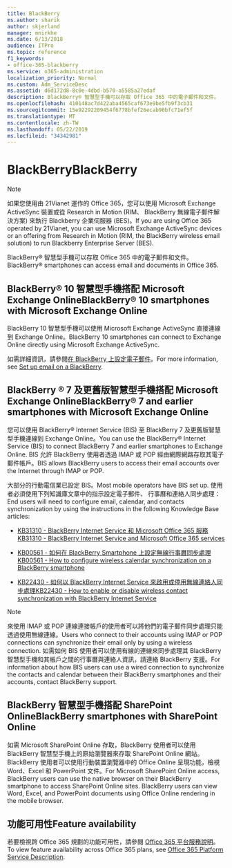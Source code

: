 ```yaml
---
title: BlackBerry
ms.author: sharik
author: skjerland
manager: mnirkhe
ms.date: 6/13/2018
audience: ITPro
ms.topic: reference
f1_keywords:
- office-365-blackberry
ms.service: o365-administration
localization_priority: Normal
ms.custom: Adm_ServiceDesc
ms.assetid: d6d172d8-8c0e-4dbd-b570-a5585a27edaf
description: BlackBerry® 智慧型手機可以存取 Office 365 中的電子郵件和文件。
ms.openlocfilehash: 410148ac7d422aba4565caf673e9be5fb9f3cb31
ms.sourcegitcommit: 15e92292209454f6778bfef26ecab96bfc71ef5f
ms.translationtype: MT
ms.contentlocale: zh-TW
ms.lasthandoff: 05/22/2019
ms.locfileid: "34342981"
---
```

# <a name="blackberry"></a><span data-ttu-id="b8c5e-103">BlackBerry</span><span class="sxs-lookup"><span data-stu-id="b8c5e-103">BlackBerry</span></span>

> [!NOTE]
> <span data-ttu-id="b8c5e-104">如果您使用由 21Vianet 運作的 Office 365，您可以使用 Microsoft Exchange ActiveSync 裝置或從 Research in Motion (RIM、 BlackBerry 無線電子郵件解決方案) 來執行 Blackberry 企業伺服器 (BES)。</span><span class="sxs-lookup"><span data-stu-id="b8c5e-104">If you are using Office 365 operated by 21Vianet, you can use Microsoft Exchange ActiveSync devices or an offering from Research in Motion (RIM, the BlackBerry wireless email solution) to run Blackberry Enterprise Server (BES).</span></span> 
  
<span data-ttu-id="b8c5e-105">BlackBerry® 智慧型手機可以存取 Office 365 中的電子郵件和文件。</span><span class="sxs-lookup"><span data-stu-id="b8c5e-105">BlackBerry® smartphones can access email and documents in Office 365.</span></span>
  
## <a name="blackberry-10-smartphones-with-microsoft-exchange-online"></a><span data-ttu-id="b8c5e-106">BlackBerry® 10 智慧型手機搭配 Microsoft Exchange Online</span><span class="sxs-lookup"><span data-stu-id="b8c5e-106">BlackBerry® 10 smartphones with Microsoft Exchange Online</span></span>

<span data-ttu-id="b8c5e-107">BlackBerry 10 智慧型手機可以使用 Microsoft Exchange ActiveSync 直接連線到 Exchange Online。</span><span class="sxs-lookup"><span data-stu-id="b8c5e-107">BlackBerry 10 smartphones can connect to Exchange Online directly using Microsoft Exchange ActiveSync.</span></span>
  
<span data-ttu-id="b8c5e-108">如需詳細資訊，請參閱[在 BlackBerry 上設定電子郵件](https://go.microsoft.com/fwlink/?linkid=863394)。</span><span class="sxs-lookup"><span data-stu-id="b8c5e-108">For more information, see [Set up email on a BlackBerry](https://go.microsoft.com/fwlink/?linkid=863394).</span></span>
  
## <a name="blackberry-7-and-earlier-smartphones-with-microsoft-exchange-online"></a><span data-ttu-id="b8c5e-109">BlackBerry ® 7 及更舊版智慧型手機搭配 Microsoft Exchange Online</span><span class="sxs-lookup"><span data-stu-id="b8c5e-109">BlackBerry® 7 and earlier smartphones with Microsoft Exchange Online</span></span>

<span data-ttu-id="b8c5e-110">您可以使用 BlackBerry® Internet Service (BIS) 至 BlackBerry 7 及更舊版智慧型手機連線到 Exchange Online。</span><span class="sxs-lookup"><span data-stu-id="b8c5e-110">You can use the BlackBerry® Internet Service (BIS) to connect BlackBerry 7 and earlier smartphones to Exchange Online.</span></span> <span data-ttu-id="b8c5e-111">BIS 允許 BlackBerry 使用者透過 IMAP 或 POP 經由網際網路存取其電子郵件帳戶。</span><span class="sxs-lookup"><span data-stu-id="b8c5e-111">BIS allows BlackBerry users to access their email accounts over the Internet through IMAP or POP.</span></span>
  
<span data-ttu-id="b8c5e-112">大部分的行動電信業已設定 BIS。</span><span class="sxs-lookup"><span data-stu-id="b8c5e-112">Most mobile operators have BIS set up.</span></span> <span data-ttu-id="b8c5e-113">使用者必須使用下列知識庫文章中的指示設定電子郵件、 行事曆和連絡人同步處理：</span><span class="sxs-lookup"><span data-stu-id="b8c5e-113">End users will need to configure email, calendar, and contacts synchronization by using the instructions in the following Knowledge Base articles:</span></span>
  
- [<span data-ttu-id="b8c5e-114">KB31310 - BlackBerry Internet Service 和 Microsoft Office 365 服務</span><span class="sxs-lookup"><span data-stu-id="b8c5e-114">KB31310 - BlackBerry Internet Service and Microsoft Office 365 services</span></span>](http://go.microsoft.com/fwlink/?LinkID=826158&amp;clcid=0x409)
    
- [<span data-ttu-id="b8c5e-115">KB00561 - 如何在 BlackBerry Smartphone 上設定無線行事曆同步處理</span><span class="sxs-lookup"><span data-stu-id="b8c5e-115">KB00561 - How to configure wireless calendar synchronization on a BlackBerry smartphone</span></span>](http://go.microsoft.com/fwlink/?LinkID=826160&amp;clcid=0x409)
    
- [<span data-ttu-id="b8c5e-116">KB22430 - 如何以 BlackBerry Internet Service 來啟用或停用無線連絡人同步處理</span><span class="sxs-lookup"><span data-stu-id="b8c5e-116">KB22430 - How to enable or disable wireless contact synchronization with BlackBerry Internet Service</span></span>](http://go.microsoft.com/fwlink/?LinkID=826161&amp;clcid=0x409)
    
> [!NOTE]
> <span data-ttu-id="b8c5e-117">來使用 IMAP 或 POP 連線連接帳戶的使用者可以將他們的電子郵件同步處理只能透過使用無線連線。</span><span class="sxs-lookup"><span data-stu-id="b8c5e-117">Users who connect to their accounts using IMAP or POP connections can synchronize their email only by using a wireless connection.</span></span> <span data-ttu-id="b8c5e-118">如需如何 BIS 使用者可以使用有線的連線來同步處理其 BlackBerry 智慧型手機和其帳戶之間的行事曆與連絡人資訊，請連絡 BlackBerry 支援。</span><span class="sxs-lookup"><span data-stu-id="b8c5e-118">For information about how BIS users can use a wired connection to synchronize the contacts and calendar between their BlackBerry smartphones and their accounts, contact BlackBerry support.</span></span> 
  
## <a name="blackberry-smartphones-with-sharepoint-online"></a><span data-ttu-id="b8c5e-119">BlackBerry 智慧型手機搭配 SharePoint Online</span><span class="sxs-lookup"><span data-stu-id="b8c5e-119">BlackBerry smartphones with SharePoint Online</span></span>

<span data-ttu-id="b8c5e-p104">如需 Microsoft SharePoint Online 存取，BlackBerry 使用者可以使用 BlackBerry 智慧型手機上的原始瀏覽器來存取 SharePoint Online 網站。BlackBerry 使用者可以使用行動裝置瀏覽器中的 Office Online 呈現功能，檢視 Word、Excel 和 PowerPoint 文件。</span><span class="sxs-lookup"><span data-stu-id="b8c5e-p104">For Microsoft SharePoint Online access, BlackBerry users can use the native browser on their BlackBerry smartphone to access SharePoint Online sites. BlackBerry users can view Word, Excel, and PowerPoint documents using Office Online rendering in the mobile browser.</span></span>
  
## <a name="feature-availability"></a><span data-ttu-id="b8c5e-122">功能可用性</span><span class="sxs-lookup"><span data-stu-id="b8c5e-122">Feature availability</span></span>

<span data-ttu-id="b8c5e-123">若要檢視跨 Office 365 規劃的功能可用性，請參閱 [Office 365 平台服務說明](https://technet.microsoft.com/en-us/library/office-365-platform-service-description.aspx)。</span><span class="sxs-lookup"><span data-stu-id="b8c5e-123">To view feature availability across Office 365 plans, see [Office 365 Platform Service Description](https://technet.microsoft.com/en-us/library/office-365-platform-service-description.aspx).</span></span>
  

